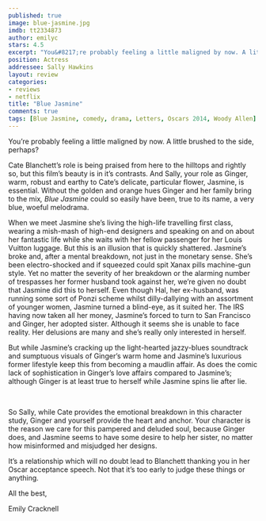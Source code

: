 ```yaml
---
published: true
image: blue-jasmine.jpg
imdb: tt2334873
author: emilyc
stars: 4.5
excerpt: "You&#8217;re probably feeling a little maligned by now. A little brushed to the side, perhaps?"
position: Actress
addressee: Sally Hawkins
layout: review
categories:
- reviews
- netflix
title: "Blue Jasmine"
comments: true
tags: [Blue Jasmine, comedy, drama, Letters, Oscars 2014, Woody Allen]
---
```

<p>You&#8217;re probably feeling a little maligned by now. A little brushed to the side, perhaps?</p>
<p>Cate Blanchett&#8217;s role is being praised from here to the hilltops and rightly so, but this film&#8217;s beauty is in it&#8217;s contrasts. And Sally, your role as Ginger, warm, robust and earthy to Cate&#8217;s delicate, particular flower, Jasmine, is essential. Without the golden and orange hues Ginger and her family bring to the mix<em>, Blue Jasmine</em> could so easily have been, true to its name, a very blue, woeful melodrama.</p>
<p>When we meet Jasmine she&#8217;s living the high-life travelling first class, wearing a mish-mash of high-end designers and speaking on and on about her fantastic life while she waits with her fellow passenger for her Louis Vuitton luggage. But this is an illusion that is quickly shattered. Jasmine&#8217;s broke and, after a mental breakdown, not just in the monetary sense. She&#8217;s been electro-shocked and if squeezed could spit Xanax pills machine-gun style. Yet no matter the severity of her breakdown or the alarming number of trespasses her former husband took against her, we&#8217;re given no doubt that Jasmine did this to herself. Even though Hal, her ex-husband, was running some sort of Ponzi scheme whilst dilly-dallying with an assortment of younger women, Jasmine turned a blind-eye, as it suited her. The IRS having now taken all her money, Jasmine&#8217;s forced to turn to San Francisco and Ginger, her adopted sister. Although it seems she is unable to face reality. Her delusions are many and she&#8217;s really only interested in herself.</p>
<p>But while Jasmine&#8217;s cracking up the light-hearted jazzy-blues soundtrack and sumptuous visuals of Ginger&#8217;s warm home and Jasmine&#8217;s luxurious former lifestyle keep this from becoming a maudlin affair. As does the comic lack of sophistication in Ginger&#8217;s love affairs compared to Jasmine&#8217;s; although Ginger is at least true to herself while Jasmine spins lie after lie.</p>
<p>&nbsp;</p>
<p>So Sally, while Cate provides the emotional breakdown in this character study, Ginger and yourself provide the heart and anchor. Your character is the reason we care for this pampered and deluded soul, because Ginger does, and Jasmine seems to have some desire to help her sister, no matter how misinformed and misjudged her designs.</p>
<p>It&#8217;s a relationship which will no doubt lead to Blanchett thanking you in her Oscar acceptance speech. Not that it&#8217;s too early to judge these things or anything.</p>
<p>All the best,</p>
<p>Emily Cracknell</p>
